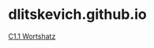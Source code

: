 # dlitskevich.github.io
[C1.1 Wortshatz](https://docs.google.com/spreadsheets/d/1DKXCHPFACU48kGeitYUPfxZNtbgae4LmrNHtL61lGb8/edit?usp=sharing)
